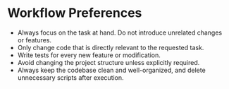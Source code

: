 # Workflow Preferences

- Always focus on the task at hand. Do not introduce unrelated changes or features.
- Only change code that is directly relevant to the requested task.
- Write tests for every new feature or modification.
- Avoid changing the project structure unless explicitly required.
- Always keep the codebase clean and well-organized, and delete unnecessary scripts after execution.
